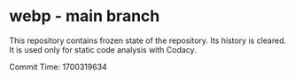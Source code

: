 # webp - main branch

This repository contains frozen state of the repository.
Its history is cleared. It is used only for static code
analysis with Codacy.

Commit Time: 1700319634